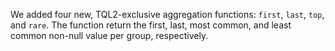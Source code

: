 We added four new, TQL2-exclusive aggregation functions: `first`, `last`, `top`,
and `rare`. The function return the first, last, most common, and least common
non-null value per group, respectively.
